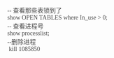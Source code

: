 <span style="color:#454545;font-family:&quot;font-size:16px;white-space:normal;background-color:#FFFFFF;">-- 查看那些表锁到了</span><br style="box-sizing:border-box;color:#454545;font-family:&quot;font-size:16px;white-space:normal;background-color:#FFFFFF;" />
<span style="color:#454545;font-family:&quot;font-size:16px;white-space:normal;background-color:#FFFFFF;">show OPEN TABLES where In_use &gt; 0;</span><br style="box-sizing:border-box;color:#454545;font-family:&quot;font-size:16px;white-space:normal;background-color:#FFFFFF;" />
<span style="color:#454545;font-family:&quot;font-size:16px;white-space:normal;background-color:#FFFFFF;">-- 查看进程号</span><br style="box-sizing:border-box;color:#454545;font-family:&quot;font-size:16px;white-space:normal;background-color:#FFFFFF;" />
<span style="color:#454545;font-family:&quot;font-size:16px;white-space:normal;background-color:#FFFFFF;">show processlist;</span><br style="box-sizing:border-box;color:#454545;font-family:&quot;font-size:16px;white-space:normal;background-color:#FFFFFF;" />
<span style="color:#454545;font-family:&quot;font-size:16px;white-space:normal;background-color:#FFFFFF;">--删除进程</span><br style="box-sizing:border-box;color:#454545;font-family:&quot;font-size:16px;white-space:normal;background-color:#FFFFFF;" />
<span style="color:#454545;font-family:&quot;font-size:16px;white-space:normal;background-color:#FFFFFF;">&nbsp;kill 1085850</span>